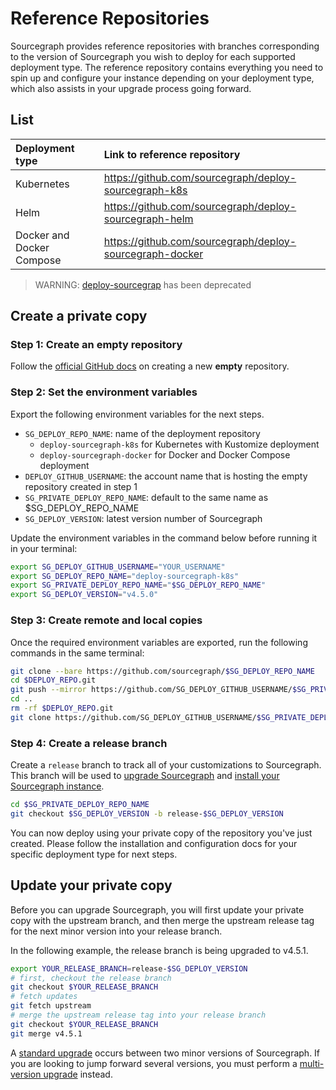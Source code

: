 # Reference Repositories

Sourcegraph provides reference repositories with branches corresponding to the version of Sourcegraph you wish to deploy for each supported deployment type. The reference repository contains everything you need to spin up and configure your instance depending on your deployment type, which also assists in your upgrade process going forward.

## List

| **Deployment type**       | **Link to reference repository**                         |
|:--------------------------|:---------------------------------------------------------|
| Kubernetes                | https://github.com/sourcegraph/deploy-sourcegraph-k8s                |
| Helm                      | https://github.com/sourcegraph/deploy-sourcegraph-helm   |
| Docker and Docker Compose | https://github.com/sourcegraph/deploy-sourcegraph-docker |

> WARNING: [deploy-sourcegrap](https://github.com/deploy-sourcegrap) has been deprecated

## Create a private copy

### Step 1: Create an empty repository

Follow the [official GitHub docs](https://docs.github.com/en/repositories/creating-and-managing-repositories/creating-a-new-repository) on creating a new **empty** repository.

### Step 2: Set the environment variables

Export the following environment variables for the next steps.

- `SG_DEPLOY_REPO_NAME`: name of the deployment repository
  - `deploy-sourcegraph-k8s` for Kubernetes with Kustomize deployment
  - `deploy-sourcegraph-docker` for Docker and Docker Compose deployment
- `DEPLOY_GITHUB_USERNAME`: the account name that is hosting the empty repository created in step 1 
- `SG_PRIVATE_DEPLOY_REPO_NAME`: default to the same name as $SG_DEPLOY_REPO_NAME
- `SG_DEPLOY_VERSION`: latest version number of Sourcegraph

Update the environment variables in the command below before running it in your terminal:

```bash
export SG_DEPLOY_GITHUB_USERNAME="YOUR_USERNAME"
export SG_DEPLOY_REPO_NAME="deploy-sourcegraph-k8s"
export SG_PRIVATE_DEPLOY_REPO_NAME="$SG_DEPLOY_REPO_NAME"
export SG_DEPLOY_VERSION="v4.5.0"
```

### Step 3: Create remote and local copies

Once the required environment variables are exported, run the following commands in the same terminal:

```bash
git clone --bare https://github.com/sourcegraph/$SG_DEPLOY_REPO_NAME
cd $DEPLOY_REPO.git
git push --mirror https://github.com/SG_DEPLOY_GITHUB_USERNAME/$SG_PRIVATE_DEPLOY_REPO_NAME.git
cd ..
rm -rf $DEPLOY_REPO.git
git clone https://github.com/SG_DEPLOY_GITHUB_USERNAME/$SG_PRIVATE_DEPLOY_REPO_NAME.git
```

### Step 4: Create a release branch

Create a `release` branch to track all of your customizations to Sourcegraph. This branch will be used to [upgrade Sourcegraph](../updates.md) and [install your Sourcegraph instance](./index.md#installation).

```bash
cd $SG_PRIVATE_DEPLOY_REPO_NAME
git checkout $SG_DEPLOY_VERSION -b release-$SG_DEPLOY_VERSION
```

You can now deploy using your private copy of the repository you've just created. Please follow the installation and configuration docs for your specific deployment type for next steps.

## Update your private copy

Before you can upgrade Sourcegraph, you will first update your private copy with the upstream branch, and then merge the upstream release tag for the next minor version into your release branch. 

In the following example, the release branch is being upgraded to v4.5.1.

```bash
export YOUR_RELEASE_BRANCH=release-$SG_DEPLOY_VERSION
# first, checkout the release branch
git checkout $YOUR_RELEASE_BRANCH
# fetch updates
git fetch upstream
# merge the upstream release tag into your release branch
git checkout $YOUR_RELEASE_BRANCH
git merge v4.5.1
```

A [standard upgrade](../updates.md#standard-upgrades) occurs between two minor versions of Sourcegraph. If you are looking to jump forward several versions, you must perform a [multi-version upgrade](../updates.md#multi-version-upgrades) instead.

